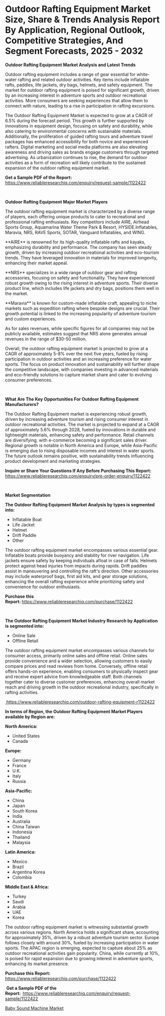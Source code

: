 <p><h1>Outdoor Rafting Equipment Market Size, Share & Trends Analysis Report By Application, Regional Outlook, Competitive Strategies, And Segment Forecasts, 2025 - 2032</h1></p><p><strong>Outdoor Rafting Equipment Market Analysis and Latest Trends</strong></p>
<p><p>Outdoor rafting equipment includes a range of gear essential for white-water rafting and related outdoor activities. Key items include inflatable rafts, paddles, life jackets, dry bags, helmets, and safety equipment. The market for outdoor rafting equipment is poised for significant growth, driven by an increasing interest in adventure sports and outdoor recreational activities. More consumers are seeking experiences that allow them to connect with nature, leading to a rise in participation in rafting excursions.</p><p>The Outdoor Rafting Equipment Market is expected to grow at a CAGR of 6.5% during the forecast period. This growth is further supported by innovations in equipment design, focusing on safety and durability, while also catering to environmental concerns with sustainable materials. Additionally, the proliferation of guided rafting tours and adventure travel packages has enhanced accessibility for both novice and experienced rafters. Digital marketing and social media platforms are also elevating awareness and driving sales as brands engage customers through targeted advertising. As urbanization continues to rise, the demand for outdoor activities as a form of recreation will likely contribute to the sustained expansion of the outdoor rafting equipment market.</p></p>
<p><strong>Get a Sample PDF of the Report:&nbsp;</strong> <a href="https://www.reliableresearchiq.com/enquiry/request-sample/1122422?utm_campaign=3200&utm_medium=2&utm_source=Github&utm_content=ia&utm_term=06042025&utm_id=outdoor-rafting-equipment">https://www.reliableresearchiq.com/enquiry/request-sample/1122422</a></p>
<p>&nbsp;</p>
<p><strong>Outdoor Rafting Equipment Major Market Players</strong></p>
<p><p>The outdoor rafting equipment market is characterized by a diverse range of players, each offering unique products to cater to recreational and professional rafting enthusiasts. Key competitors include AIRE, Airhead Sports Group, Aquamarina Water Theme Park & Resort, HYSIDE Inflatables, Maravia, NRS, RAVE Sports, SOTAR, Vanguard Inflatables, and WING.</p><p>**AIRE** is renowned for its high-quality inflatable rafts and kayaks, emphasizing durability and performance. The company has seen steady growth, driven by increasing outdoor recreational activities and eco-tourism trends. They have leveraged innovation in materials for improved longevity, enhancing their market appeal.</p><p>**NRS** specializes in a wide range of outdoor gear and rafting accessories, focusing on safety and functionality. They have experienced robust growth owing to the rising interest in adventure sports. Their diverse product line, which includes life jackets and dry bags, positions them well in the market.</p><p>**Maravia** is known for custom-made inflatable craft, appealing to niche markets such as expedition rafting where bespoke designs are crucial. Their growth potential is linked to the increasing popularity of adventure tourism and custom experiences.</p><p>As for sales revenues, while specific figures for all companies may not be publicly available, estimates suggest that NRS alone generates annual revenues in the range of $30-50 million. </p><p>Overall, the outdoor rafting equipment market is projected to grow at a CAGR of approximately 5-8% over the next five years, fueled by rising participation in outdoor activities and an increasing preference for water sports. The focus on product innovation and sustainability will further shape the competitive landscape, with companies investing in advanced materials and eco-friendly solutions to capture market share and cater to evolving consumer preferences.</p></p>
<p>&nbsp;</p>
<p><strong>What Are The Key Opportunities For Outdoor Rafting Equipment Manufacturers?</strong></p>
<p><p>The Outdoor Rafting Equipment market is experiencing robust growth, driven by increasing adventure tourism and rising consumer interest in outdoor recreational activities. The market is projected to expand at a CAGR of approximately 5.6% through 2028, fueled by innovations in durable and lightweight materials, enhancing safety and performance. Retail channels are diversifying, with e-commerce becoming a significant sales driver. Regional growth is notable in North America and Europe, while Asia-Pacific is emerging due to rising disposable incomes and interest in water sports. The future outlook remains positive, with sustainability trends influencing product development and marketing strategies.</p></p>
<p><strong>Inquire or Share Your Questions If Any Before Purchasing This Report:</strong> <a href="https://www.reliableresearchiq.com/enquiry/pre-order-enquiry/1122422?utm_campaign=3200&utm_medium=2&utm_source=Github&utm_content=ia&utm_term=06042025&utm_id=outdoor-rafting-equipment">https://www.reliableresearchiq.com/enquiry/pre-order-enquiry/1122422</a></p>
<p>&nbsp;</p>
<p><strong>Market Segmentation</strong></p>
<p><strong>The Outdoor Rafting Equipment Market Analysis by types is segmented into:</strong></p>
<p><ul><li>Inflatable Boat</li><li>Life Jacket</li><li>Helmet</li><li>Drift Paddle</li><li>Other</li></ul></p>
<p><p>The outdoor rafting equipment market encompasses various essential gear. Inflatable boats provide buoyancy and stability for river navigation. Life jackets ensure safety by keeping individuals afloat in case of falls. Helmets protect against head injuries from impacts during rapids. Drift paddles assist in maneuvering and controlling the raft's direction. Other accessories may include waterproof bags, first aid kits, and gear storage solutions, enhancing the overall rafting experience while prioritizing safety and convenience for outdoor enthusiasts.</p></p>
<p><strong>Purchase this Report:&nbsp;</strong><a href="https://www.reliableresearchiq.com/purchase/1122422?utm_campaign=3200&utm_medium=2&utm_source=Github&utm_content=ia&utm_term=06042025&utm_id=outdoor-rafting-equipment">https://www.reliableresearchiq.com/purchase/1122422</a></p>
<p>&nbsp;</p>
<p><strong>The Outdoor Rafting Equipment Market Industry Research by Application is segmented into:</strong></p>
<p><ul><li>Online Sale</li><li>Offline Retail</li></ul></p>
<p><p>The outdoor rafting equipment market encompasses various channels for consumer access, primarily online sales and offline retail. Online sales provide convenience and a wider selection, allowing customers to easily compare prices and read reviews from home. Conversely, offline retail offers hands-on experience, enabling consumers to physically inspect gear and receive expert advice from knowledgeable staff. Both channels together cater to diverse customer preferences, enhancing overall market reach and driving growth in the outdoor recreational industry, specifically in rafting activities.</p></p>
<p><a href="https://www.reliableresearchiq.com/outdoor-rafting-equipment-r1122422?utm_campaign=3200&utm_medium=2&utm_source=Github&utm_content=ia&utm_term=06042025&utm_id=outdoor-rafting-equipment">&nbsp;https://www.reliableresearchiq.com/outdoor-rafting-equipment-r1122422</a></p>
<p><strong>In terms of Region, the Outdoor Rafting Equipment Market Players available by Region are:</strong></p>
<p>
    <p> <strong> North America: </strong>
        <ul>
            <li>United States</li>
            <li>Canada</li>
        </ul>
        </p> 
    <p> <strong> Europe: </strong>
        <ul>
            <li>Germany</li>
            <li>France</li>
            <li>U.K.</li>
            <li>Italy</li>
            <li>Russia</li>
        </ul>
        </p> 
    <p> <strong> Asia-Pacific: </strong>
        <ul>
            <li>China</li>
            <li>Japan</li>
            <li>South Korea</li>
            <li>India</li>
            <li>Australia</li>
            <li>China Taiwan</li>
            <li>Indonesia</li>
            <li>Thailand</li>
            <li>Malaysia</li>
        </ul>
        </p> 
    <p> <strong> Latin America: </strong>
        <ul>
            <li>Mexico</li>
            <li>Brazil</li>
            <li>Argentina Korea</li>
            <li>Colombia</li>
        </ul>
        </p> 
    <p> <strong> Middle East & Africa: </strong>
        <ul>
            <li>Turkey</li>
            <li>Saudi</li>
            <li>Arabia</li>
            <li>UAE</li>
            <li>Korea</li>
        </ul>
    </p>
    </p>
<p><p>The outdoor rafting equipment market is witnessing substantial growth across various regions. North America holds a significant share, accounting for approximately 35%, driven by a robust adventure tourism sector. Europe follows closely with around 30%, fueled by increasing participation in water sports. The APAC region is emerging, expected to capture about 25% as outdoor recreational activities gain popularity. China, while currently at 10%, is poised for rapid expansion due to growing interest in adventure sports, enhancing its market presence.</p></p>
<p><strong>Purchase this Report: </strong><a href="https://www.reliableresearchiq.com/purchase/1122422?utm_campaign=3200&utm_medium=2&utm_source=Github&utm_content=ia&utm_term=06042025&utm_id=outdoor-rafting-equipment">https://www.reliableresearchiq.com/purchase/1122422</a></p>
<p>&nbsp;<strong>Get a Sample PDF of the Report:&nbsp;&nbsp;</strong><a href="https://www.reliableresearchiq.com/enquiry/request-sample/1122422?utm_campaign=3200&utm_medium=2&utm_source=Github&utm_content=ia&utm_term=06042025&utm_id=outdoor-rafting-equipment">https://www.reliableresearchiq.com/enquiry/request-sample/1122422</a></p>
<p><strong></strong></p>
<p><p><a href="https://github.com/kaloyhboosh/Market-Research-Report-List-1/blob/main/baby-sound-machine-market.md?utm_campaign=3200&utm_medium=2&utm_source=Github&utm_content=ia&utm_term=06042025&utm_id=outdoor-rafting-equipment">Baby Sound Machine Market</a></p></p>